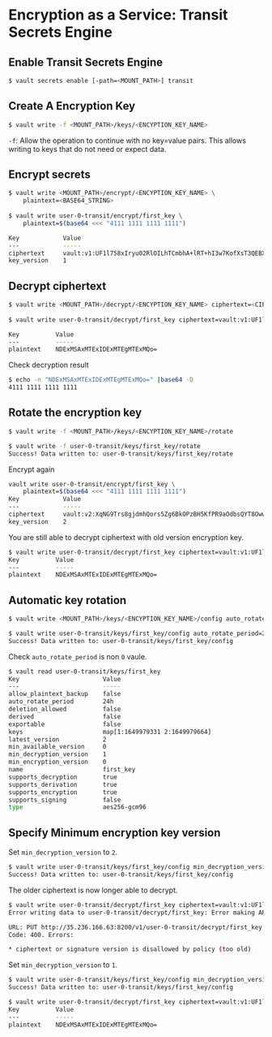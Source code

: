 # Encryption as a Service: Transit Secrets Engine

## Enable Transit Secrets Engine

```bash
$ vault secrets enable [-path=<MOUNT_PATH>] transit
```

## Create A Encryption Key

```bash
$ vault write -f <MOUNT_PATH>/keys/<ENCYPTION_KEY_NAME>
```

`-f`: Allow the operation to continue with no key=value pairs. This allows
writing to keys that do not need or expect data.

## Encrypt secrets

```bash
$ vault write <MOUNT_PATH>/encrypt/<ENCYPTION_KEY_NAME> \
    plaintext=<BASE64_STRING>
    
$ vault write user-0-transit/encrypt/first_key \
    plaintext=$(base64 <<< "4111 1111 1111 1111")

Key            Value
---            -----
ciphertext     vault:v1:UF1l758xIryu02RlOILhTCmbhA+lRT+hI3w7KofXsT3QEBX8NGjpfZzvf/waCg93
key_version    1
```

## Decrypt ciphertext

```bash
$ vault write <MOUNT_PATH>/decrypt/<ENCYPTION_KEY_NAME> ciphertext=<CIPHERTEXT>
    
$ vault write user-0-transit/decrypt/first_key ciphertext=vault:v1:UF1l758xIryu02RlOILhTCmbhA+lRT+hI3w7KofXsT3QEBX8NGjpfZzvf/waCg93

Key          Value
---          -----
plaintext    NDExMSAxMTExIDExMTEgMTExMQo=
```

Check decryption result

```bash
$ echo -n "NDExMSAxMTExIDExMTEgMTExMQo=" |base64 -D
4111 1111 1111 1111
```

## Rotate the encryption key 

```bash
$ vault write -f <MOUNT_PATH>/keys/<ENCYPTION_KEY_NAME>/rotate

$ vault write -f user-0-transit/keys/first_key/rotate
Success! Data written to: user-0-transit/keys/first_key/rotate
```

Encrypt again

```bash
vault write user-0-transit/encrypt/first_key \
    plaintext=$(base64 <<< "4111 1111 1111 1111")
Key            Value
---            -----
ciphertext     vault:v2:XqNG9Trs8gjdmhQors5Zg6BkOPzBH5KfPR9aOdbsQYT8OwwEXpV2o6VgIwDcJU24
key_version    2
```

You are still able to decrypt ciphertext with old version encryption key.

```bash
$ vault write user-0-transit/decrypt/first_key ciphertext=vault:v1:UF1l758xIryu02RlOILhTCmbhA+lRT+hI3w7KofXsT3QEBX8NGjpfZzvf/waCg93
Key          Value
---          -----
plaintext    NDExMSAxMTExIDExMTEgMTExMQo=
```

## Automatic key rotation

```bash
$ vault write <MOUNT_PATH>/keys/<ENCYPTION_KEY_NAME>/config auto_rotate_period=<TIME>

$ vault write user-0-transit/keys/first_key/config auto_rotate_period=24h
Success! Data written to: user-0-transit/keys/first_key/config
```

Check `auto_rotate_period` is non `0` vaule.

```bash
$ vault read user-0-transit/keys/first_key
Key                       Value
---                       -----
allow_plaintext_backup    false
auto_rotate_period        24h
deletion_allowed          false
derived                   false
exportable                false
keys                      map[1:1649979331 2:1649979664]
latest_version            2
min_available_version     0
min_decryption_version    1
min_encryption_version    0
name                      first_key
supports_decryption       true
supports_derivation       true
supports_encryption       true
supports_signing          false
type                      aes256-gcm96
```

## Specify Minimum encryption key version

Set `min_decryption_version` to `2`.

```bash
$ vault write user-0-transit/keys/first_key/config min_decryption_version=2
Success! Data written to: user-0-transit/keys/first_key/config
```

The older ciphertext is now longer able to decrypt.

```bash
$ vault write user-0-transit/decrypt/first_key ciphertext=vault:v1:UF1l758xIryu02RlOILhTCmbhA+lRT+hI3w7KofXsT3QEBX8NGjpfZzvf/waCg93
Error writing data to user-0-transit/decrypt/first_key: Error making API request.

URL: PUT http://35.236.166.63:8200/v1/user-0-transit/decrypt/first_key
Code: 400. Errors:

* ciphertext or signature version is disallowed by policy (too old)
```

Set `min_decryption_version` to `1`.

```bash
$ vault write user-0-transit/keys/first_key/config min_decryption_version=1
Success! Data written to: user-0-transit/keys/first_key/config
```

```bash
$ vault write user-0-transit/decrypt/first_key ciphertext=vault:v1:UF1l758xIryu02RlOILhTCmbhA+lRT+hI3w7KofXsT3QEBX8NGjpfZzvf/waCg93
Key          Value
---          -----
plaintext    NDExMSAxMTExIDExMTEgMTExMQo=
```
